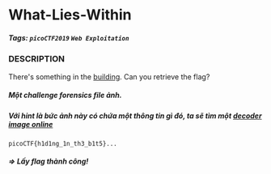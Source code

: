 # What-Lies-Within
##### Tags: `picoCTF2019` `Web Exploitation`
### DESCRIPTION
There's something in the [building](https://jupiter.challenges.picoctf.org/static/011955b303f293d60c8116e6a4c5c84f/buildings.png). Can you retrieve the flag?
##### Một challenge forensics file ảnh.
##### Với hint là bức ảnh này có chứa một thông tin gì đó, ta sẽ tìm một [decoder image online](https://stylesuxx.github.io/steganography/)
```
picoCTF{h1d1ng_1n_th3_b1t5}...
```
##### => Lấy flag thành công!
